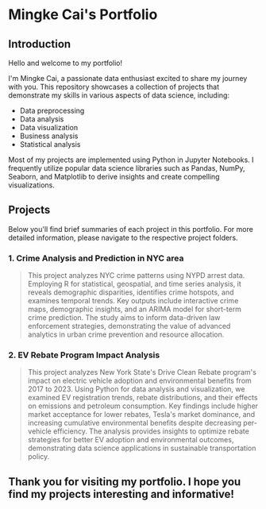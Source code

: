 # Mingke Cai's Portfolio

## Introduction
Hello and welcome to my portfolio!

I'm Mingke Cai, a passionate data enthusiast excited to share my journey with you. 
This repository showcases a collection of projects that demonstrate my skills in various aspects of data science, including:
- Data preprocessing
- Data analysis
- Data visualization
- Business analysis
- Statistical analysis

Most of my projects are implemented using Python in Jupyter Notebooks. 
I frequently utilize popular data science libraries such as Pandas, NumPy, Seaborn, and Matplotlib to derive insights and create compelling visualizations.

## Projects
Below you'll find brief summaries of each project in this portfolio. For more detailed information, please navigate to the respective project folders.

### 1. Crime Analysis and Prediction in NYC area
>This project analyzes NYC crime patterns using NYPD arrest data. Employing R for statistical, geospatial, and time series analysis, it reveals demographic disparities, 
>identifies crime hotspots, and examines temporal trends. Key outputs include interactive crime maps, demographic insights, and an ARIMA model for short-term crime 
>prediction. The study aims to inform data-driven law enforcement strategies, demonstrating the value of advanced analytics in urban crime prevention and resource allocation.

### 2. EV Rebate Program Impact Analysis
>This project analyzes New York State's Drive Clean Rebate program's impact on electric vehicle adoption and environmental benefits from 2017 to 2023. Using Python for data 
>analysis and visualization, we examined EV registration trends, rebate distributions, and their effects on emissions and petroleum consumption. Key findings include higher 
>market acceptance for lower rebates, Tesla's market dominance, and increasing cumulative environmental benefits despite decreasing per-vehicle efficiency. The analysis provides 
>insights to optimize rebate strategies for better EV adoption and environmental outcomes, demonstrating data science applications in sustainable transportation policy.

## Thank you for visiting my portfolio. I hope you find my projects interesting and informative!

